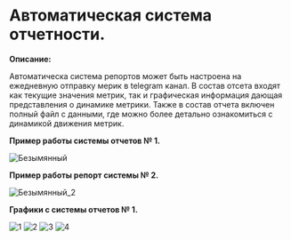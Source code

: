 # Автоматическая система отчетности.

**Описание:**

Автоматическа система репортов может быть настроена на ежедневную отправку мерик в telegram канал. В состав отсета входят как текущие значения метрик, так и графическая информация дающая представления о динамике метрики. Также в состав отчета включен полный файл с данными, где можно более детально ознакомиться с динамикой движения метрик.


**Пример работы системы отчетов № 1.**

![Безымянный](https://user-images.githubusercontent.com/60318564/164888117-dd79dc5a-500f-4cf7-8321-002940e82f42.png)

**Пример работы репорт системы № 2.**

![Безымянный_2](https://user-images.githubusercontent.com/60318564/164888038-25d94712-3144-4328-92a6-1537ee9a4d74.png)

**Графики с системы отчетов № 1.**

![1](https://user-images.githubusercontent.com/60318564/164888018-85c8f026-0e5b-457e-a1d1-c8b4105e2f0e.jpg)
![2](https://user-images.githubusercontent.com/60318564/164888020-1933ddea-1c1b-4cd5-8632-62b678c09a54.jpg)
![3](https://user-images.githubusercontent.com/60318564/164888022-5f015aeb-2e0b-4f1c-aca0-ce180535c894.jpg)
![4](https://user-images.githubusercontent.com/60318564/164888023-65ca7701-aeca-48c6-842b-f60484520050.jpg)

